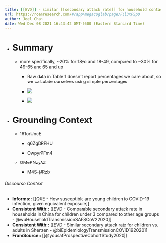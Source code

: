 ```yaml
---
title: [[EVD]] - similar [[secondary attack rate]] for household contacts 18yo or less (compared to other age groups) in Midwestern US - [[@yousafProspectiveCohortStudy2020]]
url: https://roamresearch.com/#/app/megacoglab/page/FLl3xFSpU
author: Joel Chan
date: Wed Dec 08 2021 16:43:42 GMT-0500 (Eastern Standard Time)
---
```


- # Summary

    - more specifically, ~20% for 18yo and 18-49, compared to ~30% for 49-65 and 65 and up

        - Raw data in Table 1 doesn't report percentages we care about, so we calculate ourselves using simple percentages

        - ![](https://firebasestorage.googleapis.com/v0/b/firescript-577a2.appspot.com/o/imgs%2Fapp%2Froam-synthesis%2FrN2xFzXV7P.png?alt=media&token=288a9c9b-f39f-4e4e-8bc7-e5be472c42fe)

        - ![](https://firebasestorage.googleapis.com/v0/b/firescript-577a2.appspot.com/o/imgs%2Fapp%2Froam-synthesis%2FAO-Yas_4xP.png?alt=media&token=ec8aca46-fe2e-44cd-b729-664e0fe41d76)
- # Grounding Context

    - 161orUncE

        - q6ZgDRFHU

        - OwpyrPFm4

    - OMePNzyAZ

        - M4S-jJRzb

###### Discourse Context

- **Informs::** [[QUE - How susceptible are young children to COVID-19 infection, given equivalent exposure]]
- **Consistent With::** [[EVD - Comparable secondary attack rate in households in China for children under 3 compared to other age groups - @wuHouseholdTransmissionSARSCoV22020]]
- **Consistent With::** [[EVD - Similar secondary attack rate for children vs. adults in Shenzen - @biEpidemiologyTransmissionCOVID192020]]
- **FromSource::** [[@yousafProspectiveCohortStudy2020]]
